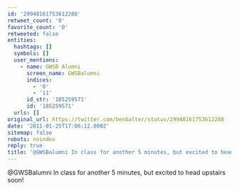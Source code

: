 ```yaml
---
id: '29948161753612288'
retweet_count: '0'
favorite_count: '0'
retweeted: false
entities:
  hashtags: []
  symbols: []
  user_mentions:
    - name: GWSB Alumni
      screen_name: GWSBalumni
      indices:
        - '0'
        - '11'
      id_str: '185259571'
      id: '185259571'
  urls: []
original_url: https://twitter.com/benbalter/status/29948161753612288
date: '2011-01-25T17:06:12.000Z'
sitemap: false
robots: noindex
reply: true
title: '@GWSBalumni In class for another 5 minutes, but excited to head upstairs soon!'
---
```


@GWSBalumni In class for another 5 minutes, but excited to head upstairs soon!